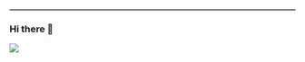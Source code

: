 
<table border="1"> </table>




### Hi there 👋
![](http://github-profile-summary-cards.vercel.app/api/cards/profile-details?username=didar08&theme=2077)





<!--
**didar08/didar08** is a ✨ _special_ ✨ repository because its `README.md` (this file) appears on your GitHub profile.

Here are some ideas to get you started:

- 🔭 I’m currently working on ...
- 🌱 I’m currently learning ...
- 👯 I’m looking to collaborate on ...
- 🤔 I’m looking for help with ...
- 💬 Ask me about ...
- 📫 How to reach me: ...
- 😄 Pronouns: ...
- ⚡ Fun fact: ...
-->
